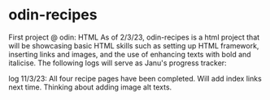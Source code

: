 # odin-recipes
First project @ odin: HTML
As of 2/3/23, odin-recipes is a html project that will be showcasing basic HTML skills such as setting up HTML framework, inserting links and images, and the use of enhancing texts with bold and italicise. The following logs will serve as Janu's progress tracker:

log 11/3/23: All four recipe pages have been completed. Will add index links next time. Thinking about adding image alt texts.
